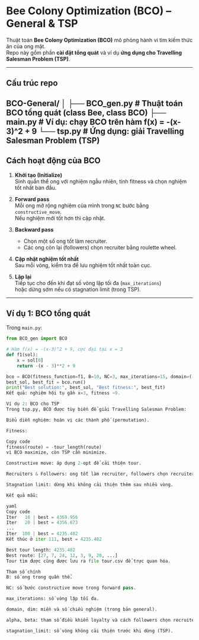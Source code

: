 # Bee Colony Optimization (BCO) – General & TSP

Thuật toán **Bee Colony Optimization (BCO)** mô phỏng hành vi tìm kiếm thức ăn của ong mật.  
Repo này gồm phần **cài đặt tổng quát** và ví dụ **ứng dụng cho Travelling Salesman Problem (TSP)**.

---

## Cấu trúc repo

BCO-General/
│
├── BCO_gen.py # Thuật toán BCO tổng quát (class Bee, class BCO)
├── main.py # Ví dụ: chạy BCO trên hàm f(x) = -(x-3)^2 + 9
└── tsp.py # Ứng dụng: giải Travelling Salesman Problem (TSP)
---

## Cách hoạt động của BCO

1. **Khởi tạo (Initialize)**  
   Sinh quần thể ong với nghiệm ngẫu nhiên, tính fitness và chọn nghiệm tốt nhất ban đầu.

2. **Forward pass**  
   Mỗi ong mở rộng nghiệm của mình trong `NC` bước bằng `constructive_move`.  
   Nếu nghiệm mới tốt hơn thì cập nhật.

3. **Backward pass**  
   - Chọn một số ong tốt làm recruiter.  
   - Các ong còn lại (followers) chọn recruiter bằng roulette wheel.

4. **Cập nhật nghiệm tốt nhất**  
   Sau mỗi vòng, kiểm tra để lưu nghiệm tốt nhất toàn cục.

5. **Lặp lại**  
   Tiếp tục cho đến khi đạt số vòng lặp tối đa (`max_iterations`)  
   hoặc dừng sớm nếu có stagnation limit (trong TSP).

---

## Ví dụ 1: BCO tổng quát

Trong `main.py`:

```python
from BCO_gen import BCO

# Hàm f(x) = -(x-3)^2 + 9, cực đại tại x = 3
def f1(sol):
    x = sol[0]
    return -(x - 3)**2 + 9

bco = BCO(fitness_function=f1, B=10, NC=3, max_iterations=15, domain=(-10, 10), dim=1)
best_sol, best_fit = bco.run()
print("Best solution:", best_sol, "Best fitness:", best_fit)
Kết quả: nghiệm hội tụ gần x=3, fitness ~9.

Ví dụ 2: BCO cho TSP
Trong tsp.py, BCO được tùy biến để giải Travelling Salesman Problem:

Biểu diễn nghiệm: hoán vị các thành phố (permutation).

Fitness:

Copy code
fitness(route) = -tour_length(route)
vì BCO maximize, còn TSP cần minimize.

Constructive move: áp dụng 2-opt để cải thiện tour.

Recruiters & Followers: ong tốt làm recruiter, followers chọn recruiter theo roulette wheel dựa trên (1/cost^β).

Stagnation limit: dừng khi không cải thiện thêm sau nhiều vòng.

Kết quả mẫu:

yaml
Copy code
Iter   10 | best = 4369.956
Iter   20 | best = 4356.673
...
Iter  100 | best = 4235.482
Kết thúc ở iter 111, best = 4235.482

Best tour length: 4235.482
Best route: [27, 7, 24, 12, 3, 9, 20, ...]
Tour tìm được cũng được lưu ra file tour.csv để trực quan hóa.

Tham số chính
B: số ong trong quần thể.

NC: số bước constructive move trong forward pass.

max_iterations: số vòng lặp tối đa.

domain, dim: miền và số chiều nghiệm (trong bản general).

alpha, beta: tham số điều khiển loyalty và cách followers chọn recruiter (TSP).

stagnation_limit: số vòng không cải thiện trước khi dừng (TSP).

